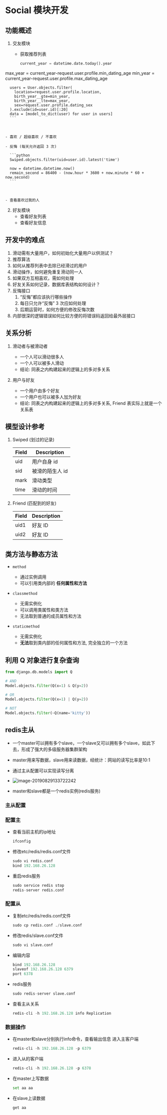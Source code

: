 # Social 模块开发


## 功能概述

1. 交友模块
    - 获取推荐列表
    
      ```python
      current_year = datetime.date.today().year
  max_year = current_year-request.user.profile.min_dating_age
      min_year = current_year-request.user.profile.max_dating_age
      
      users = User.objects.filter(
        location=request.user.profile.location,
        birth_year__gte=min_year,
        birth_year__lte=max_year,
        sex=request.user.profile.dating_sex
      ).exclude(id=user.id)[:20]
      data = [model_to_dict(user) for user in users]
      ```
    
      
    
    - 喜欢 / 超级喜欢 / 不喜欢
    
    - 反悔 (每天允许返回 3 次)
    
      ```python
      Swiped.objects.filter(uid=user.id).latest('time')
      
      now = datetime.datetime.now()
      remain_second = 86400 - (now.hour * 3600 + now.minute * 60 + now.second)
      ```
    
      
    
    - 查看喜欢过我的人
    
2. 好友模块
    - 查看好友列表
    - 查看好友信息


## 开发中的难点

1. 滑动需有大量用户，如何初始化大量用户以供测试？
2. 推荐算法
3. 如何从推荐列表中去除已经滑过的用户
4. 滑动操作，如何避免重复滑动同一人
5. 如果双方互相喜欢，需如何处理
6. 好友关系如何记录，数据库表结构如何设计？
7. 反悔接口
    1. “反悔”都应该执行哪些操作
    2. 每日只允许“反悔” 3 次应如何处理
    3. 后期运营时，如何方便的修改反悔次数
8. 内部很深的逻辑错误如何比较方便的将错误码返回给最外层接口


## 关系分析

1. 滑动者与被滑动者
    - 一个人可以滑动很多人
    - 一个人可以被多人滑动
    - 结论: 同表之内构建起来的逻辑上的多对多关系

2. 用户与好友
    - 一个用户由多个好友
    - 一个用户也可以被多人加为好友
    - 结论: 同表之内构建起来的逻辑上的多对多关系, Friend 表实际上就是一个关系表


## 模型设计参考

1. Swiped (划过的记录)

    | Field | Description     |
    | ----- | --------------- |
    | uid   | 用户自身 id     |
    | sid   | 被滑的陌生人 id |
    | mark  | 滑动类型        |
    | time  | 滑动的时间      |

2. Friend (匹配到的好友)

    | Field | Description |
    | ----- | ----------- |
    | uid1  | 好友 ID     |
    | uid2  | 好友 ID     |


## 类方法与静态方法

- `method`

    - 通过实例调用
    - 可以引用类内部的 **任何属性和方法**

- `classmethod`

    - 无需实例化
    - 可以调用类属性和类方法
    - 无法取到普通的成员属性和方法

- `staticmethod`

    - 无需实例化
    - **无法**取到类内部的任何属性和方法, 完全独立的一个方法


## 利用 Q 对象进行复杂查询

```python
from django.db.models import Q

# AND
Model.objects.filter(Q(x=1) & Q(y=2))

# OR
Model.objects.filter(Q(x=1) | Q(y=2))

# NOT
Model.objects.filter(~Q(name='kitty'))
```

## redis主从

- ⼀个master可以拥有多个slave，⼀个slave⼜可以拥有多个slave，如此下去，形成了强⼤的多级服务器集群架构
- master用来写数据，slave用来读数据，经统计：网站的读写比率是10:1
- 通过主从配置可以实现读写分离
- ![image-20190829133722242](swiper-social.assets/image-20190829133722242.png)

- master和slave都是一个redis实例(redis服务)





### 主从配置

### 配置主

- 查看当前主机的ip地址

  ```python
  ifconfig
  ```

  

- 修改etc/redis/redis.conf文件

  ```python
  sudo vi redis.conf
  bind 192.168.26.128
  ```

- 重启redis服务

  ```python
  sudo service redis stop
  redis-server redis.conf
  ```

### 配置从

- 复制etc/redis/redis.conf文件

  ```python
  sudo cp redis.conf ./slave.conf
  ```

- 修改redis/slave.conf文件

  ```python
  sudo vi slave.conf
  ```

- 编辑内容

  ```python
  bind 192.168.26.128
  slaveof 192.168.26.128 6379
  port 6378
  ```

- redis服务

  ```python
  sudo redis-server slave.conf
  ```

- 查看主从关系

  ```python
  redis-cli -h 192.168.26.128 info Replication
  ```

### 数据操作

- 在master和slave分别执⾏info命令，查看输出信息 进入主客户端

  ```python
  redis-cli -h 192.168.26.128 -p 6379
  ```

- 进入从的客户端

  ```python
  redis-cli -h 192.168.26.128 -p 6378
  ```

- 在master上写数据

  ```python
  set aa aa
  ```

- 在slave上读数据

  ```python
  get aa
  ```

  